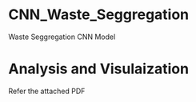 # CNN_Waste_Seggregation
Waste Seggregation CNN Model

# Analysis and Visulaization
Refer the attached PDF
